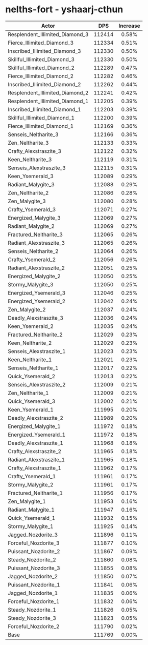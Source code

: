 # nelths-fort - yshaarj-cthun
| Actor | DPS | Increase |
|---|:---:|:---:|
|Resplendent_Illimited_Diamond_3|112414|0.58%|
|Fierce_Illimited_Diamond_3|112334|0.51%|
|Inscribed_Illimited_Diamond_3|112330|0.50%|
|Skillful_Illimited_Diamond_3|112330|0.50%|
|Skillful_Illimited_Diamond_2|112289|0.47%|
|Fierce_Illimited_Diamond_2|112282|0.46%|
|Inscribed_Illimited_Diamond_2|112262|0.44%|
|Resplendent_Illimited_Diamond_2|112241|0.42%|
|Resplendent_Illimited_Diamond_1|112205|0.39%|
|Inscribed_Illimited_Diamond_1|112203|0.39%|
|Skillful_Illimited_Diamond_1|112200|0.39%|
|Fierce_Illimited_Diamond_1|112169|0.36%|
|Senseis_Neltharite_3|112166|0.36%|
|Zen_Neltharite_3|112133|0.33%|
|Crafty_Alexstraszite_3|112122|0.32%|
|Keen_Neltharite_3|112119|0.31%|
|Senseis_Alexstraszite_3|112115|0.31%|
|Keen_Ysemerald_3|112089|0.29%|
|Radiant_Malygite_3|112088|0.29%|
|Zen_Neltharite_2|112086|0.28%|
|Zen_Malygite_3|112080|0.28%|
|Crafty_Ysemerald_3|112071|0.27%|
|Energized_Malygite_3|112069|0.27%|
|Radiant_Malygite_2|112069|0.27%|
|Fractured_Neltharite_3|112065|0.26%|
|Radiant_Alexstraszite_3|112065|0.26%|
|Senseis_Neltharite_2|112064|0.26%|
|Crafty_Ysemerald_2|112056|0.26%|
|Radiant_Alexstraszite_2|112051|0.25%|
|Energized_Malygite_2|112050|0.25%|
|Stormy_Malygite_3|112050|0.25%|
|Energized_Ysemerald_3|112046|0.25%|
|Energized_Ysemerald_2|112042|0.24%|
|Zen_Malygite_2|112037|0.24%|
|Deadly_Alexstraszite_3|112036|0.24%|
|Keen_Ysemerald_2|112035|0.24%|
|Fractured_Neltharite_2|112029|0.23%|
|Keen_Neltharite_2|112029|0.23%|
|Senseis_Alexstraszite_1|112023|0.23%|
|Keen_Neltharite_1|112021|0.23%|
|Senseis_Neltharite_1|112017|0.22%|
|Quick_Ysemerald_2|112013|0.22%|
|Senseis_Alexstraszite_2|112009|0.21%|
|Zen_Neltharite_1|112009|0.21%|
|Quick_Ysemerald_3|112002|0.21%|
|Keen_Ysemerald_1|111995|0.20%|
|Deadly_Alexstraszite_2|111989|0.20%|
|Energized_Malygite_1|111972|0.18%|
|Energized_Ysemerald_1|111972|0.18%|
|Deadly_Alexstraszite_1|111968|0.18%|
|Crafty_Alexstraszite_2|111965|0.18%|
|Radiant_Alexstraszite_1|111965|0.18%|
|Crafty_Alexstraszite_1|111962|0.17%|
|Crafty_Ysemerald_1|111961|0.17%|
|Stormy_Malygite_2|111961|0.17%|
|Fractured_Neltharite_1|111956|0.17%|
|Zen_Malygite_1|111953|0.16%|
|Radiant_Malygite_1|111947|0.16%|
|Quick_Ysemerald_1|111932|0.15%|
|Stormy_Malygite_1|111925|0.14%|
|Jagged_Nozdorite_3|111896|0.11%|
|Forceful_Nozdorite_3|111877|0.10%|
|Puissant_Nozdorite_2|111867|0.09%|
|Steady_Nozdorite_2|111860|0.08%|
|Puissant_Nozdorite_3|111855|0.08%|
|Jagged_Nozdorite_2|111850|0.07%|
|Puissant_Nozdorite_1|111841|0.06%|
|Jagged_Nozdorite_1|111835|0.06%|
|Forceful_Nozdorite_1|111832|0.06%|
|Steady_Nozdorite_1|111826|0.05%|
|Steady_Nozdorite_3|111823|0.05%|
|Forceful_Nozdorite_2|111790|0.02%|
|Base|111769|0.00%|
